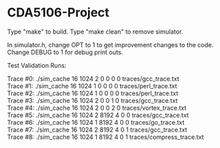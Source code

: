# CDA5106-Project

Type "make" to build. Type "make clean" to remove simulator.

In simulator.h, change OPT to 1 to get improvement changes to the code. Change DEBUG to 1 for debug print outs.

Test Validation Runs:

Trace #0: ./sim_cache 16 1024 2 0 0 0 0 traces/gcc_trace.txt  
Trace #1: ./sim_cache 16 1024 1 0 0 0 0 traces/perl_trace.txt  
Trace #2: ./sim_cache 16 1024 1 0 0 0 0 traces/perl_trace.txt  
Trace #3: ./sim_cache 16 1024 2 0 0 1 0 traces/gcc_trace.txt  
Trace #4: ./sim_cache 16 1024 2 0 0 2 0 traces/vortex_trace.txt  
Trace #5: ./sim_cache 16 1024 2 8192 4 0 0 traces/gcc_trace.txt  
Trace #6: ./sim_cache 16 1024 1 8192 4 0 0 traces/go_trace.txt  
Trace #7: ./sim_cache 16 1024 2 8192 4 0 1 traces/gcc_trace.txt  
Trace #8: ./sim_cache 16 1024 1 8192 4 0 1 traces/compress_trace.txt  
